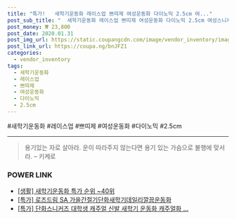 ```yaml
--- 
title: "특가!   새학기운동화 레이스업 쁘띠제 여성운동화 다이노믹 2.5cm 여..." 
post_sub_title: "  새학기운동화 레이스업 쁘띠제 여성운동화 다이노믹 2.5cm 여성스니커즈 스니커즈" 
post_money: ₩ 23,800 
post_date: 2020.01.31 
post_img_url: https://static.coupangcdn.com/image/vendor_inventory/images/2017/02/23/14/1/9e728f53-753b-473f-b5b6-c2c177efc719.jpg 
post_link_url: https://coupa.ng/bnJFZ1 
categories: 
  - vendor_inventory 
tags: 
  - 새학기운동화 
  - 레이스업 
  - 쁘띠제 
  - 여성운동화 
  - 다이노믹 
  - 2.5cm 
--- 
```

  #새학기운동화 #레이스업 #쁘띠제 #여성운동화 #다이노믹 #2.5cm 
<hr> 

> 용기있는 자로 살아라. 운이 따라주지 않는다면 용기 있는 가슴으로 불행에 맞서라. – 키케로 


### POWER LINK

* <a href="https://blog.naver.com/sakai111/221791146723" target="_blank"> [생활] 새학기운동화 특가 순위 ~40위</a>
* <a href="https://blog.naver.com/santokki14/221791548042" target="_blank">[특가] 로즈드림 SA 가을간절기단화새학기데일리깔끔운동화</a>
* <a href="https://blog.naver.com/an0733/221791707862" target="_blank">[특가] 단화스니커즈 대학생 캐주얼 신발 새학기 운동화 캐주얼화 ...</a>
